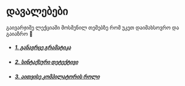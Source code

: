 # დავალებები

გაივარჯიშე ლექციაში მოსმენილ თემებზე რომ უკეთ დაიმახსოვრო და გაიაზრო 🚀

- ##### [1. განავრცე გრამატიკა](./extend-grammar.md)
- ##### [2. სინტაქსური დეტექტივი](./syntax-detective.md)
- ##### [3. აითვისე კომპილატორის როლი](./take-compiler-role.md)
